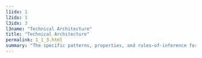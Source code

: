 ```yaml
---
l1idx: 1
l2idx: 1
l3idx: 3
l3name: "Technical Architecture"
title: "Technical Architecture"
permalink: 1_1_3.html
summary: "The specific patterns, properties, and rules-of-inference for the generalized DNS-based global-load-balancing architecture."
---
```


